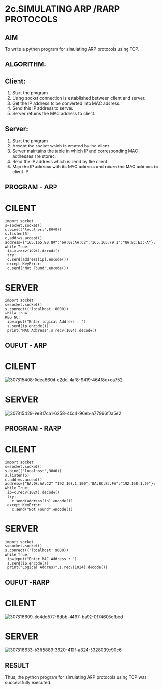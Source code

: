 # 2c.SIMULATING ARP /RARP PROTOCOLS
## AIM
To write a python program for simulating ARP protocols using TCP.
## ALGORITHM:
## Client:
1. Start the program
2. Using socket connection is established between client and server.
3. Get the IP address to be converted into MAC address.
4. Send this IP address to server.
5. Server returns the MAC address to client.
## Server:
1. Start the program
2. Accept the socket which is created by the client.
3. Server maintains the table in which IP and corresponding MAC addresses are
stored.
4. Read the IP address which is send by the client.
5. Map the IP address with its MAC address and return the MAC address to client.
P
## PROGRAM - ARP
# CILENT
```
import socket
s=socket.socket()
s.bind(('localhost',8000))
s.listen(5)
c,addr=s.accept()
address={"165.165.80.80":"6A:08:AA:C2","165.165.79.1":"8A:BC:E3:FA"};
while True:
 ip=c.recv(1024).decode()
 try:
 c.send(address[ip].encode())
 except KeyError:
 c.send("Not Found".encode())
```
# SERVER
```
import socket
s=socket.socket()
s.connect(('localhost',8000))
while True:
REG NO:
 ip=input("Enter logical Address : ")
 s.send(ip.encode())
 print("MAC Address",s.recv(1024).decode()
```
## OUPUT - ARP
# CILENT
![307815408-0dea660d-c2dd-4af8-9419-464f8d4ca752](https://github.com/Sudharsanram/2c.ARP_RARP_PROTOCOLS/assets/119393980/17281f94-4515-4373-bc86-5f8ba44a5a0d)

# SERVER
![307815429-9e817ca1-6258-40c4-96eb-a77966f0a5e2](https://github.com/Sudharsanram/2c.ARP_RARP_PROTOCOLS/assets/119393980/ed67fd0d-f020-4f1a-aab5-5163998f826d)

## PROGRAM - RARP
# CILENT
```
import socket
s=socket.socket()
s.bind(('localhost',9000))
s.listen(5)
c,addr=s.accept()
address={"6A:08:AA:C2":"192.168.1.100","8A:BC:E3:FA":"192.168.1.99"};
while True:
 ip=c.recv(1024).decode()
 try:
   c.send(address[ip].encode())
 except KeyError:
   c.send("Not Found".encode())
```
# SERVER
```
import socket
s=socket.socket()
s.connect(('localhost',9000))
while True:
 ip=input("Enter MAC Address : ")
 s.send(ip.encode())
 print("Logical Address",s.recv(1024).decode())
```
## OUPUT -RARP
# CILENT 
![307816609-dc4dd577-6dbb-4497-ba92-0f74603cfbed](https://github.com/Sudharsanram/2c.ARP_RARP_PROTOCOLS/assets/119393980/46b60e1c-1390-4dc2-8a7a-875e19def651)
# SERVER
![307816633-b3ff5889-3620-410f-a324-3328039e90c6](https://github.com/Sudharsanram/2c.ARP_RARP_PROTOCOLS/assets/119393980/1188cc99-ca0c-4445-b41a-067dd756ef5f)
## RESULT
Thus, the python program for simulating ARP protocols using TCP was successfully 
executed.
